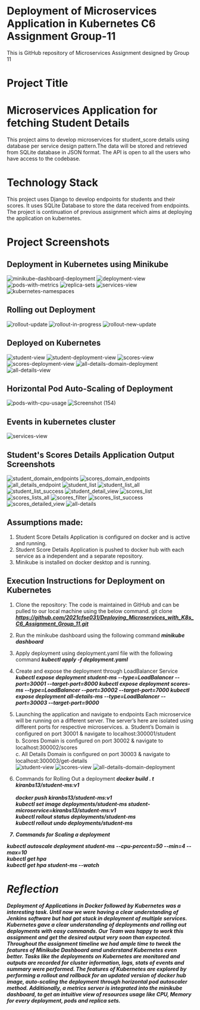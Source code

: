 # Deployment of Microservices Application in Kubernetes C6 Assignment Group-11
This is GitHub repository of Microservices Assignment designed by Group 11

# Project Title 

# Microservices Application for fetching Student Details 

This project aims to develop microservices for student_score details using database per service design pattern.The data will be stored and retrieved from SQLite database in JSON format. The API is open to all the users who have access to the codebase.


# Technology Stack

This project uses Django to develop endpoints for students and their scores. It uses SQLite Database to store the data received from endpoints. The project is continuation of previous assignment which aims at deploying the application on kubernetes.

# Project Screenshots

## Deployment in Kubernetes using Minikube 
![minikube-dashboard-deployment](https://user-images.githubusercontent.com/94062868/182042454-2e3ff2c5-0372-4690-a962-b3bd4e4ba106.png)
![deployment-view](https://user-images.githubusercontent.com/94062868/182042459-24614fd7-fe33-4fe2-b87a-57e5ad73b615.png)
![pods-with-metrics](https://user-images.githubusercontent.com/94062868/182042478-4f39e677-dbdc-4154-956a-8a1e76bb80d8.png)
![replica-sets](https://user-images.githubusercontent.com/94062868/182042496-df2b4abb-e83a-48d6-840d-9c9d91df8eed.png)
![services-view](https://user-images.githubusercontent.com/94062868/182042686-affb4ad6-e161-447a-bdec-26d127c2bc51.jpeg)
![kubernetes-namespaces](https://user-images.githubusercontent.com/94062868/182042506-46b2771a-338b-4096-9c9a-dc10bc7d1426.png)

## Rolling out Deployment 
![rollout-update](https://user-images.githubusercontent.com/94062868/182042723-a2699fef-4aa8-47e9-b269-4f7dc940181e.png)
![rollout-in-progress](https://user-images.githubusercontent.com/94062868/182042733-434ec093-00bb-4dde-b546-c88a376b9da0.png)
![rollout-new-update](https://user-images.githubusercontent.com/94062868/182042730-1abd5e9b-2f68-4313-a709-f9196855368d.png)

## Deployed on Kubernetes
![student-view](https://user-images.githubusercontent.com/94062868/182042764-f73810ca-72c1-4bb1-b879-82fb65ca3f2c.png)
![student-deployment-view](https://user-images.githubusercontent.com/94062868/182042791-d40ce4fb-d88c-4e81-aabd-9417a9292152.png)
![scores-view](https://user-images.githubusercontent.com/94062868/182042781-c9074b95-59e2-482e-ac16-072a5feda1ff.png)
![scores-deployment-view](https://user-images.githubusercontent.com/94062868/182042806-9f61951a-8da2-4912-98b3-c44a63814962.png)
![all-details-domain-deployment](https://user-images.githubusercontent.com/94062868/182042783-e14f6c3f-3adb-4f13-a981-229fa82b0aa5.png)
![all-details-view](https://user-images.githubusercontent.com/94062868/182043825-fef7820d-44fe-46fe-ad77-eace4be6cfc2.png)

## Horizontal Pod Auto-Scaling of Deployment 
![pods-with-cpu-usage](https://user-images.githubusercontent.com/94062868/182042874-afb60ae6-86af-4cc0-9d75-ed29b560c331.png)
![Screenshot (154)](https://user-images.githubusercontent.com/94062868/182043827-8fbc03b4-6537-42d6-bc55-41945339e323.png)

## Events in kubernetes cluster 
![services-view](https://user-images.githubusercontent.com/94062868/182043844-c03c4a33-9d44-43b0-867f-8ad92742e10f.png)


## Student's Scores Details Application Output Screenshots
![student_domain_endpoints](https://user-images.githubusercontent.com/94062868/170861117-4e51ff94-e2bf-4355-8bd7-6a3711e53ffa.PNG)
![scores_domain_endpoints](https://user-images.githubusercontent.com/94062868/170861125-06ef4df2-e9a0-4f48-bfd9-5a3442248f17.PNG)
![all_details_endpoint](https://user-images.githubusercontent.com/94062868/170861129-32e45e42-fbd8-4a02-9a73-461348531d65.PNG)
![student_list](https://user-images.githubusercontent.com/94062868/170861089-6e851a7b-4851-4ee3-a064-210bb705e4ff.PNG)
![student_list_all](https://user-images.githubusercontent.com/94062868/170861091-19162ce8-374a-40b9-ac1c-caf927daaa75.PNG)
![student_list_success](https://user-images.githubusercontent.com/94062868/170861094-addf57de-db12-418c-aa5d-27467c381567.PNG)
![student_detail_view](https://user-images.githubusercontent.com/94062868/170861111-f16c0d27-1934-4360-ad04-458ab33aa4f6.PNG)
![scores_list](https://user-images.githubusercontent.com/94062868/170861157-960425ba-45ef-4be5-93bd-a5e99be87e3d.PNG)
![scores_lists_all](https://user-images.githubusercontent.com/94062868/170861159-f8c4bb6f-afc9-4ce0-ac89-e3f3f42be295.PNG)
![scores_filter](https://user-images.githubusercontent.com/94062868/170861179-742202a3-ff40-465c-820e-31eeb2607e83.PNG)
![scores_list_success](https://user-images.githubusercontent.com/94062868/170861158-ad5c8032-04f2-4181-8ef4-813b65361ce4.PNG)
![scores_detailed_view](https://user-images.githubusercontent.com/94062868/170861204-aa40c372-ed67-4558-aa7c-7d4652a3e8b0.PNG)
![all-details](https://user-images.githubusercontent.com/94062868/170861209-3ebaa8ce-0b90-4f2c-823f-2417557ac667.jpeg)

## Assumptions made:
1. Student Score Details Application is configured on docker and is active and running.
2. Student Score Details Application is pushed to docker hub with each service as a independent and a separate repository.
3. Minikube is installed on docker desktop and is running.

## Execution Instructions for Deployment on Kubernetes
1. Clone the repository:
The code is maintained in GitHub and can be pulled to our local machine using the below command.
git clone <b><i>https://github.com/2021cfse031/Deploying_Microservices_with_K8s_C6_Assignment_Group_11.git</i></b>
2. Run the minikube dashboard using the following command
<b><i>minikube dashboard</i></b>
3. Apply deployment using deployment.yaml file with the following command
<b><i>kubectl apply -f deployment.yaml</i></b>
4. Create and expose the deployment through LoadBalancer Service
<b><i>kubectl expose deployment student-ms  --type=LoadBalancer  --port=30001  --target-port=8000 </i></b>
<b><i>kubectl expose deployment scores-ms  --type=LoadBalancer  --port=30002  --target-port=7000 </i></b>
<b><i>kubectl expose deployment all-details-ms  --type=LoadBalancer  --port=30003  --target-port=9000 </i></b> 
5. Launching the application and navigate to endpoints
Each microservice will be running on a different server. The server’s here are isolated using different ports for respective microservices.
a. Student’s Domain is conﬁgured on port 30001 & navigate to localhost:300001/student <br/>
b. Scores Domain is conﬁgured on port 30002 & navigate to localhost:300002/scores <br/>
c. All Details Domain is conﬁgured on port 30003 & navigate to localhost:300003/get-details <br/>
   ![student-view](https://user-images.githubusercontent.com/94062868/182042764-f73810ca-72c1-4bb1-b879-82fb65ca3f2c.png)
   ![scores-view](https://user-images.githubusercontent.com/94062868/182042781-c9074b95-59e2-482e-ac16-072a5feda1ff.png)
   ![all-details-domain-deployment](https://user-images.githubusercontent.com/94062868/182042783-e14f6c3f-3adb-4f13-a981-229fa82b0aa5.png) 

6.  Commands for Rolling Out a deployment
<b><i>docker build . t kiranbs13/student-ms:v1 </i></b><br/><br/>
<b><i>docker push kiranbs13/student-ms:v1 </i></b><br/>
<b><i><b><i>kubectl set image deployments/student-ms student-microservice=kiranbs13/student-ms:v1 </i></b><br/>
<b><i>kubectl rollout status deployments/student-ms </i></b> <br/>
<b><i>kubectl rollout undo deployments/student-ms </i></b><br/>

7.  Commands for Scaling a deployment
	
<b><i>kubectl autoscale deployment student-ms --cpu-percent=50 --min=4 --max=10 </i></b><br/>
<b><i>kubectl get hpa</i></b><br/>
<b><i>kubectl get hpa student-ms --watch</i></b><br/>
   
# Reflection

Deployment of Applications in Docker followed by Kubernetes was a interesting task. Until now we were having a clear understanding of Jenkins software but had got stuck in deployment of multiple services. Kubernetes gave a clear understanding of deployments and rolling out deployments with easy commands. Our Team was happy to work this assignment and get the desired output very soon than expected. Throughout the assignment timeline we had ample time to tweek the features of Minikube Dashboard amd understand Kubernetes even better. Tasks like the deployments on Kubernetes are monitored and outputs are recorded for cluster information, logs, stats of events and summary were performed. The features of Kubernetes are explored by performing a rollout and rollback for an updated version of docker hub image, auto-scaling the deployment through horizontal pod autoscaler method. Additionally, a metrics server is integrated into the minikube dashboard, to get an intuitive view of resources usage like CPU, Memory for every deployment, pods and replica sets. 
